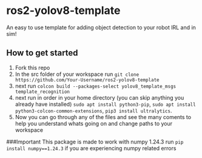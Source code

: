 # ros2-yolov8-template
An easy to use template for adding object detection to your robot IRL and in sim!

## How to get started
1. Fork this repo
2. In the src folder of your workspace run `git clone https://github.com/Your-Username/ros2-yolov8-template`
3. next run `colcon build --packages-select yolov8_template_msgs template_recognition`
4. next run in order in your home directory (you can skip anything you already have installed) `sudo apt install python3-pip`, `sudo apt install python3-colcon-common-extensions`, `pip3 install ultralytics`.
5. Now you can go through any of the files and see the many coments to help you understand whats going on and change paths to your workspace

###Important
This package is made to work with numpy 1.24.3 run `pip install numpy==1.24.3` if you are experiencing numpy related errors
